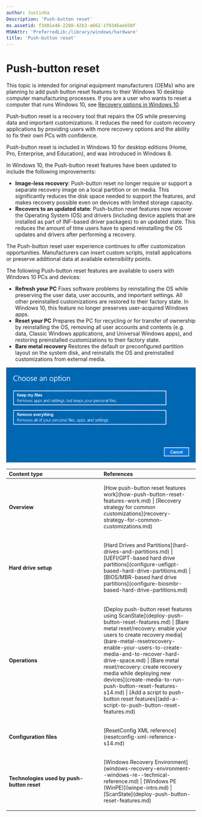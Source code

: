 ```yaml
---
author: Justinha
Description: 'Push-button reset'
ms.assetid: f3d01e46-2288-42b3-a662-1f9346aeb50f
MSHAttr: 'PreferredLib:/library/windows/hardware'
title: 'Push-button reset'
---
```


# Push-button reset

This topic is intended for original equipment manufacturers (OEMs) who are planning to add push button reset features to their Windows 10 desktop computer manufacturing processes. If you are a user who wants to reset a computer that runs Windows 10, see [Recovery options in Windows 10](http://windows.microsoft.com/en-us/windows-10/windows-10-recovery-options).

Push-button reset is a recovery tool that repairs the OS while preserving data and important customizations. It reduces the need for custom recovery applications by providing users with more recovery options and the ability to fix their own PCs with confidence.

Push-button reset is included in Windows 10 for desktop editions (Home, Pro, Enterprise, and Education), and was introduced in Windows 8.

In Windows 10, the Push-button reset features have been updated to include the following improvements:

-   **Image-less recovery**: Push-button reset no longer require or support a separate recovery image on a local partition or on media. This significantly reduces the disk space needed to support the features, and makes recovery possible even on devices with limited storage capacity.
-   **Recovers to an updated state**: Push-button reset features now recover the Operating System (OS) and drivers (including device applets that are installed as part of INF-based driver packages) to an updated state. This reduces the amount of time users have to spend reinstalling the OS updates and drivers after performing a recovery.

The Push-button reset user experience continues to offer customization opportunities. Manufacturers can insert custom scripts, install applications or preserve additional data at available extensibility points.

The following Push-button reset features are available to users with Windows 10 PCs and devices:

-   **Refresh your PC** Fixes software problems by reinstalling the OS while preserving the user data, user accounts, and important settings. All other preinstalled customizations are restored to their factory state. In Windows 10, this feature no longer preserves user-acquired Windows apps.
-   **Reset your PC** Prepares the PC for recycling or for transfer of ownership by reinstalling the OS, removing all user accounts and contents (e.g. data, Classic Windows applications, and Universal Windows apps), and restoring preinstalled customizations to their factory state.
-   **Bare metal recovery** Restores the default or preconfigured partition layout on the system disk, and reinstalls the OS and preinstalled customizations from external media.

![](images/dep-winre-pbr.png)

<table>
<colgroup>
<col width="50%" />
<col width="50%" />
</colgroup>
<thead>
<tr class="header">
<th align="left">Content type</th>
<th align="left">References</th>
</tr>
</thead>
<tbody>
<tr class="odd">
<td align="left"><p><strong>Overview</strong></p></td>
<td align="left"><p>[How push-button reset features work](how-push-button-reset-features-work.md) | [Recovery strategy for common customizations](recovery-strategy-for-common-customizations.md)</p></td>
</tr>
<tr class="even">
<td align="left"><p><strong>Hard drive setup</strong></p></td>
<td align="left"><p>[Hard Drives and Partitions](hard-drives-and-partitions.md) | [UEFI/GPT-based hard drive partitions](configure-uefigpt-based-hard-drive-partitions.md) | [BIOS/MBR-based hard drive partitions](configure-biosmbr-based-hard-drive-partitions.md)</p></td>
</tr>
<tr class="odd">
<td align="left"><p><strong>Operations</strong></p></td>
<td align="left"><p>[Deploy push-button reset features using ScanState](deploy-push-button-reset-features.md) | [Bare metal reset/recovery: enable your users to create recovery media](bare-metal-resetrecovery-enable-your-users-to-create-media-and-to-recover-hard-drive-space.md) | [Bare metal reset/recovery: create recovery media while deploying new devices](create-media-to-run-push-button-reset-features-s14.md) | [Add a script to push-button reset features](add-a-script-to-push-button-reset-features.md)</p></td>
</tr>
<tr class="even">
<td align="left"><p><strong>Configuration files</strong></p></td>
<td align="left"><p>[ResetConfig XML reference](resetconfig-xml-reference-s14.md)</p></td>
</tr>
<tr class="odd">
<td align="left"><p><strong>Technologies used by push-button reset</strong></p></td>
<td align="left"><p>[Windows Recovery Environment](windows-recovery-environment--windows-re--technical-reference.md) | [Windows PE (WinPE)](winpe-intro.md) | [ScanState](deploy-push-button-reset-features.md)</p></td>
</tr>
</tbody>
</table>

 

 

 





